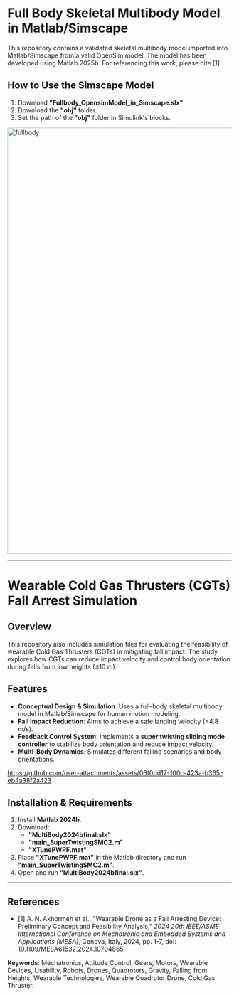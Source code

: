 # Full Body Skeletal Multibody Model in Matlab/Simscape  
This repository contains a validated skeletal multibody model imported into Matlab/Simscape from a valid OpenSim model. The model has been developed using Matlab 2025b. For referencing this work, please cite [1].  

## How to Use the Simscape Model  
1. Download **"Fullbody_OpensimModel_in_Simscape.slx"**.  
2. Download the **"obj"** folder.  
3. Set the path of the **"obj"** folder in Simulink's blocks.  

<img width="959" alt="fullbody" src="https://github.com/user-attachments/assets/b39c603c-9ee2-4481-a2ef-894cc1bc537d" />

---

# Wearable Cold Gas Thrusters (CGTs) Fall Arrest Simulation  

## Overview  
This repository also includes simulation files for evaluating the feasibility of wearable Cold Gas Thrusters (CGTs) in mitigating fall impact. The study explores how CGTs can reduce impact velocity and control body orientation during falls from low heights (≤10 m).  

## Features  
- **Conceptual Design & Simulation**: Uses a full-body skeletal multibody model in Matlab/Simscape for human motion modeling.  
- **Fall Impact Reduction**: Aims to achieve a safe landing velocity (≤4.8 m/s).  
- **Feedback Control System**: Implements a **super twisting sliding mode controller** to stabilize body orientation and reduce impact velocity.  
- **Multi-Body Dynamics**: Simulates different falling scenarios and body orientations.  




https://github.com/user-attachments/assets/06f0dd17-100c-423a-b365-eb4a38f2a423




## Installation & Requirements  
1. Install **Matlab 2024b**.  
2. Download:  
   - **"MultiBody2024bfinal.slx"**  
   - **"main_SuperTwistingSMC2.m"**  
   - **"XTunePWPF.mat"**  
3. Place **"XTunePWPF.mat"** in the Matlab directory and run **"main_SuperTwistingSMC2.m"**.  
4. Open and run **"MultiBody2024bfinal.slx"**.  

---

## References  
- [1] A. N. Akhormeh et al., "Wearable Drone as a Fall Arresting Device: Preliminary Concept and Feasibility Analysis," *2024 20th IEEE/ASME International Conference on Mechatronic and Embedded Systems and Applications (MESA)*, Genova, Italy, 2024, pp. 1-7, doi: 10.1109/MESA61532.2024.10704865.  

**Keywords**: Mechatronics, Attitude Control, Gears, Motors, Wearable Devices, Usability, Robots, Drones, Quadrotors, Gravity, Falling from Heights, Wearable Technologies, Wearable Quadrotor Drone, Cold Gas Thruster.  
